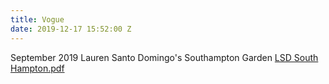 ```yaml
---
title: Vogue
date: 2019-12-17 15:52:00 Z
---
```


September 2019
Lauren Santo Domingo's Southampton Garden
[LSD South Hampton.pdf](/uploads/LSD%20South%20Hampton.pdf)